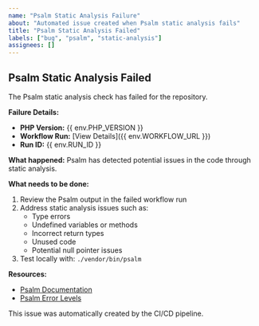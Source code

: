 ```yaml
---
name: "Psalm Static Analysis Failure"
about: "Automated issue created when Psalm static analysis fails"
title: "Psalm Static Analysis Failed"
labels: ["bug", "psalm", "static-analysis"]
assignees: []
---
```


## Psalm Static Analysis Failed

The Psalm static analysis check has failed for the repository.

**Failure Details:**
- **PHP Version:** {{ env.PHP_VERSION }}
- **Workflow Run:** [View Details]({{ env.WORKFLOW_URL }})
- **Run ID:** {{ env.RUN_ID }}

**What happened:**
Psalm has detected potential issues in the code through static analysis.

**What needs to be done:**
1. Review the Psalm output in the failed workflow run
2. Address static analysis issues such as:
   - Type errors
   - Undefined variables or methods
   - Incorrect return types
   - Unused code
   - Potential null pointer issues
3. Test locally with: `./vendor/bin/psalm`

**Resources:**
- [Psalm Documentation](https://psalm.dev/)
- [Psalm Error Levels](https://psalm.dev/docs/running_psalm/error_levels/)

This issue was automatically created by the CI/CD pipeline.
